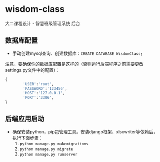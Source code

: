 # wisdom-class
大二课程设计 - 智慧班级管理系统 后台

## 数据库配置

- 手动创建mysql查询、创建数据库：`CREATE DATABASE WisdomClass;`

注意，要确保你的数据库配置是这样的（否则运行后端程序之前需要更改settings.py文件中的配置）：

```python
{
        'USER':'root',
        'PASSWORD':'123456',
        'HOST':'127.0.0.1',
        'PORT':'3306',
}
```

## 后端应用启动

- 确保安装python，pip包管理工具。安装django框架、xlsxwriter等依赖后，执行下面步骤：
  1. `python manage.py makemigrations`
  1. `python manage.py migrate `
  1. `python manage.py runserver`
